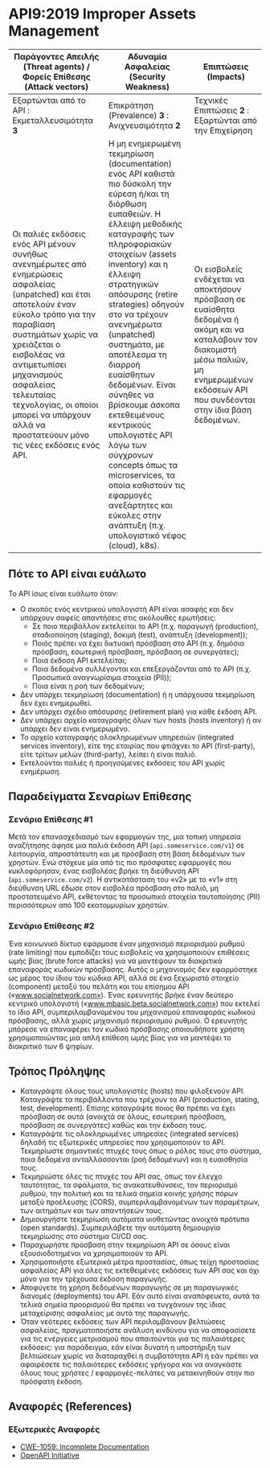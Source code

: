 API9:2019 Improper Assets Management
====================================

| Παράγοντες Απειλής (Threat agents) / Φορείς Επίθεσης (Attack vectors) | Αδυναμία Ασφαλείας (Security Weakness) | Επιπτώσεις (Impacts) |
| - | - | - |
| Εξαρτώνται από το API : Εκμεταλλευσιμότητα **3** | Επικράτηση (Prevalence) **3** : Ανιχνευσιμότητα **2** | Τεχνικές Επιπτώσεις **2** : Εξαρτώνται από την Επιχείρηση |
| Οι παλιές εκδόσεις ενός API μένουν συνήθως ανενημέρωτες από ενημερώσεις ασφαλείας (unpatched) και έτσι αποτελούν έναν εύκολο τρόπο για την παραβίαση συστημάτων χωρίς να χρειάζεται ο εισβολέας να αντιμετωπίσει μηχανισμούς ασφαλείας τελευταίας τεχνολογίας, οι οποίοι μπορεί να υπάρχουν αλλά να προστατεύουν μόνο τις νέες εκδόσεις ενός API. | Η μη ενημερωμένη τεκμηρίωση (documentation) ενός API καθιστά πιο δύσκολη την εύρεση ή/και τη διόρθωση ευπαθειών. Η έλλειψη μεθοδικής καταγραφής των πληροφοριακών στοιχείων (assets inventory) και η έλλειψη στρατηγικών απόσυρσης (retire strategies) οδηγούν στο να τρέχουν ανενημέρωτα (unpatched) συστημάτα, με αποτέλεσμα τη διαρροή ευαίσθητων δεδομένων. Είναι σύνηθες να βρίσκουμε άσκοπα εκτεθειμένους κεντρικούς υπολογιστές API λόγω των σύγχρονων concepts όπως τα microservices, τα οποία καθιστούν τις εφαρμογές ανεξάρτητες και εύκολες στην ανάπτυξη (π.χ. υπολογιστικό νέφος (cloud), k8s). | Οι εισβολείς ενδέχεται να αποκτήσουν πρόσβαση σε ευαίσθητα δεδομένα ή ακόμη και να καταλάβουν τον διακομιστή μέσω παλιών, μη ενημερωμένων εκδόσεων API που συνδέονται στην ίδια βάση δεδομένων. |

## Πότε το API είναι ευάλωτο

Το API ίσως είναι ευάλωτο όταν:

* Ο σκοπός ενός κεντρικού υπολογιστή API είναι ασαφής και δεν υπάρχουν σαφείς απαντήσεις στις ακόλουθες ερωτήσεις:
  * Σε ποιο περιβάλλον εκτελείται το API (π.χ. παραγωγή (production), σταδιοποίηση (staging), δοκιμή (test), ανάπτυξη (development));
  * Ποιός πρέπει να έχει δικτυακή πρόσβαση στο API (π.χ. δημόσια πρόσβαση, εσωτερική πρόσβαση, πρόσβαση σε συνεργάτες);
  * Ποια έκδοση API εκτελείται;
  * Ποια δεδομένα συλλέγονται και επεξεργάζονται από το API (π.χ. Προσωπικά αναγνωρίσιμα στοιχεία (PII));
  * Ποια είναι η ροή των δεδομένων;
* Δεν υπάρχει τεκμηρίωση (documentation) ή η υπάρχουσα τεκμηρίωση δεν έχει ενημερωθεί.
* Δεν υπάρχει σχέδιο απόσυρσης (retirement plan) για κάθε έκδοση API.
* Δεν υπάρχει αρχείο καταγραφής όλων των hosts (hosts inventory) ή αν υπάρχει δεν είναι ενημερωμένο.
* Το αρχείο καταγραφής ολοκληρωμένων υπηρεσιών (integrated services inventory), είτε της εταιρίας που φτιάχνει το API (first-party), είτε τρίτων μελών (third-party), λείπει ή είναι παλιό.
* Εκτελούνται παλιές ή προηγούμενες εκδόσεις του API χωρίς ενημέρωση.

## Παραδείγματα Σεναρίων Επίθεσης

### Σενάριο Επίθεσης #1

Μετά τον επανασχεδιασμό των εφαρμογών της, μια τοπική υπηρεσία αναζήτησης άφησε μια 
παλιά έκδοση API (`api.someservice.com/v1`) σε λειτουργία, απροστάτευτη και με 
πρόσβαση στη βάση δεδομένων των χρηστών. Ενώ στόχευε μία από τις πιο πρόσφατες 
εφαρμογές που κυκλοφόρησαν, ένας εισβολέας βρήκε τη διεύθυνση API (`api.someservice.com/v2`). 
Η αντικατάσταση του «v2» με το «v1» στη διεύθυνση URL έδωσε στον εισβολέα πρόσβαση στο παλιό,
μη προστατευμένο API, εκθέτοντας τα προσωπικά στοιχεία ταυτοποίησης (PII) περισσότερων από 100 εκατομμυρίων χρηστών.

### Σενάριο Επίθεσης #2

Ένα κοινωνικό δίκτυο εφάρμοσε έναν μηχανισμό περιορισμού ρυθμού (rate limiting) που εμποδίζει 
τους εισβολείς να χρησιμοποιούν επιθέσεις ωμής βίας (brute force attacks) για να μαντέψουν τα 
διακριτικά επαναφοράς κωδικών πρόσβασης. Αυτός ο μηχανισμός δεν εφαρμόστηκε ως μέρος του ίδιου 
του κώδικα API, αλλά σε ένα ξεχωριστό στοιχείο (component) μεταξύ του πελάτη και του επίσημου API («www.socialnetwork.com»).
Ένας ερευνητής βρήκε έναν δεύτερο κεντρικό υπολογιστή («www.mbasic.beta.socialnetwork.com») που εκτελεί το ίδιο API, συμπεριλαμβανομένου του μηχανισμού επαναφοράς κωδικού πρόσβασης, 
αλλά χωρίς μηχανισμό περιορισμού ρυθμού. Ο ερευνητής μπόρεσε να επαναφέρει τον κωδικό πρόσβασης
οποιουδήποτε χρήστη χρησιμοποιώντας μια απλή επίθεση ωμής βίας για να μαντέψει το διακριτικό των 6 ψηφίων.

## Τρόπος Πρόληψης

* Καταγράψτε όλους τους υπολογιστές (hosts) που φιλοξενούν API. Καταγράψτε τα περιβάλλοντα που τρέχουν τα API (production, stating, test, development). 
Επίσης καταγράψτε ποιος θα πρέπει να έχει πρόσβαση σε αυτά (ανοιχτά σε όλους, εσωτερική πρόσβαση, πρόσβαση σε συνεργάτες) καθώς και την έκδοση τους.
* Καταγράψτε τις ολοκληρωμένες υπηρεσίες (integrated services) δηλαδή τις εξωτερικές υπηρεσίες που χρησιμοποιούν το API. Τεκμηρίωστε σημαντικές πτυχές τους όπως ο ρόλος τους στο σύστημα, ποια δεδομένα ανταλλάσσονται (ροή δεδομένων) και η ευαισθησία τους.
* Τεκμηριώστε όλες τις πτυχές του API σας, όπως τον έλεγχο ταυτότητας, τα σφάλματα, τις ανακατευθύνσεις, τον περιορισμό ρυθμού, την πολιτική και τα τελικά σημεία κοινής χρήσης πόρων μεταξύ προέλευσης (CORS), συμπεριλαμβανομένων των παραμέτρων, των αιτημάτων και των απαντήσεών τους.
* Δημιουργήστε τεκμηρίωση αυτόματα υιοθετώντας ανοιχτά πρότυπα (open standards). Συμπεριλάβετε την αυτόματη δημιουργία τεκμηρίωσης στο σύστημα CI/CD σας.
* Παραχωρήστε πρόσβαση στην τεκμηρίωση API σε όσους είναι εξουσιοδοτημένοι να χρησιμοποιούν το API.
* Χρησιμοποιήστε εξωτερικά μέτρα προστασίας, όπως τείχη προστασίας ασφαλείας API για όλες τις εκτεθειμένες εκδόσεις των API σας και όχι μόνο για την τρέχουσα έκδοση παραγωγής.
* Αποφύγετε τη χρήση δεδομένων παραγωγής σε μη παραγωγικές διανομές (deployments) του API. Εάν αυτό είναι αναπόφευκτο, αυτά τα τελικά σημεία προορισμού θα πρέπει να τυγχάνουν της ίδιας μεταχείρισης ασφαλείας με αυτά της παραγωγής.
* Όταν νεότερες εκδόσεις των API περιλαμβάνουν βελτιώσεις ασφαλείας, πραγματοποιήστε ανάλυση κινδύνου για να αποφασίσετε για τις ενέργειες μετριασμού που απαιτούνται για τις παλαιότερες εκδόσεις: για παράδειγμα, εάν είναι δυνατή η υποστήριξη των βελτιώσεων χωρίς να διαταραχθεί η συμβατότητα API ή εάν πρέπει να αφαιρέσετε τις παλαιότερες εκδόσεις γρήγορα και να αναγκάστε όλους τους χρήστες / εφαρμογές-πελάτες να μετακινηθούν στην πιο πρόσφατη έκδοση.

## Αναφορές (References)

### Εξωτερικές Αναφορές

* [CWE-1059: Incomplete Documentation][1]
* [OpenAPI Initiative][2]

[1]: https://cwe.mitre.org/data/definitions/1059.html
[2]: https://www.openapis.org/
